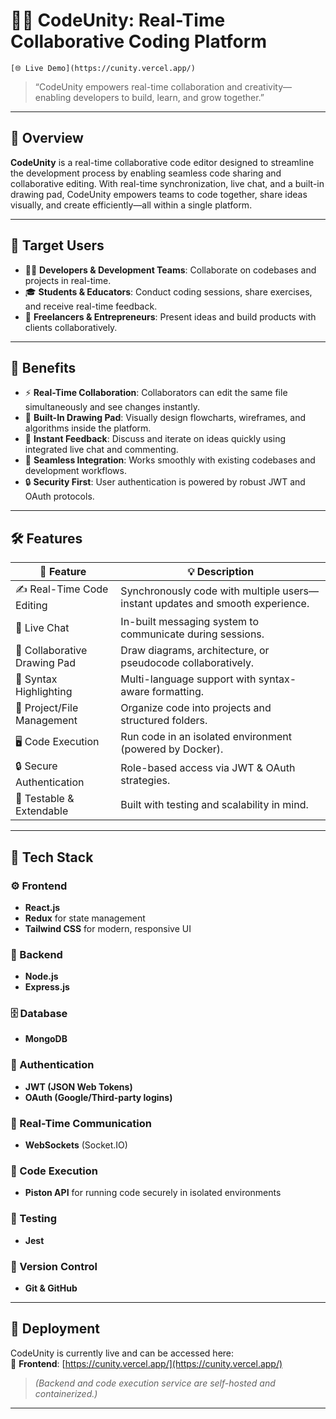 # 🧑‍💻 CodeUnity: Real-Time Collaborative Coding Platform

    [🌐 Live Demo](https://cunity.vercel.app/)

> “CodeUnity empowers real-time collaboration and creativity—enabling developers to build, learn, and grow together.”

---

## 📘 Overview

**CodeUnity** is a real-time collaborative code editor designed to streamline the development process by enabling seamless code sharing and collaborative editing. With real-time synchronization, live chat, and a built-in drawing pad, CodeUnity empowers teams to code together, share ideas visually, and create efficiently—all within a single platform.

---

## 🎯 Target Users

- 👨‍💻 **Developers & Development Teams**: Collaborate on codebases and projects in real-time.
- 🎓 **Students & Educators**: Conduct coding sessions, share exercises, and receive real-time feedback.
- 🚀 **Freelancers & Entrepreneurs**: Present ideas and build products with clients collaboratively.

---

## 🌟 Benefits

- ⚡ **Real-Time Collaboration**: Collaborators can edit the same file simultaneously and see changes instantly.
- 🎨 **Built-In Drawing Pad**: Visually design flowcharts, wireframes, and algorithms inside the platform.
- 💬 **Instant Feedback**: Discuss and iterate on ideas quickly using integrated live chat and commenting.
- 🔌 **Seamless Integration**: Works smoothly with existing codebases and development workflows.
- 🔒 **Security First**: User authentication is powered by robust JWT and OAuth protocols.

---

## 🛠️ Features

| 🧩 Feature                   | 💡 Description                                                                 |
|-----------------------------|------------------------------------------------------------------------------|
| ✍️ Real-Time Code Editing    | Synchronously code with multiple users—instant updates and smooth experience. |
| 💬 Live Chat                | In-built messaging system to communicate during sessions.                    |
| 🎨 Collaborative Drawing Pad| Draw diagrams, architecture, or pseudocode collaboratively.                  |
| 🌈 Syntax Highlighting      | Multi-language support with syntax-aware formatting.                        |
| 📂 Project/File Management  | Organize code into projects and structured folders.                         |
| 🖥️ Code Execution           | Run code in an isolated environment (powered by Docker).                    |
| 🔒 Secure Authentication    | Role-based access via JWT & OAuth strategies.                              |
| 🧪 Testable & Extendable    | Built with testing and scalability in mind.                                 |

---

## 🧱 Tech Stack

### ⚙️ Frontend
- **React.js**
- **Redux** for state management
- **Tailwind CSS** for modern, responsive UI

### 🔧 Backend
- **Node.js**
- **Express.js**

### 🗄️ Database
- **MongoDB**

### 🔐 Authentication
- **JWT (JSON Web Tokens)**
- **OAuth (Google/Third-party logins)**

### 📡 Real-Time Communication
- **WebSockets** (Socket.IO)

### 🐳 Code Execution
- **Piston API** for running code securely in isolated environments

### 🧪 Testing
- **Jest**

### 🔁 Version Control
- **Git & GitHub**

---

## 🚀 Deployment

CodeUnity is currently live and can be accessed here:  
🔗 **Frontend**: [https://cunity.vercel.app/](https://cunity.vercel.app/)

> *(Backend and code execution service are self-hosted and containerized.)*

---
